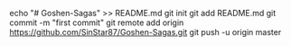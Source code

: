 echo "# Goshen-Sagas" >> README.md
git init
git add README.md
git commit -m "first commit"
git remote add origin https://github.com/SinStar87/Goshen-Sagas.git
git push -u origin master
